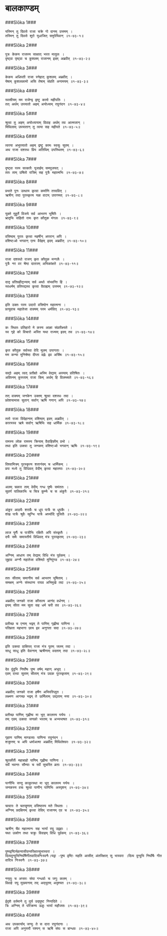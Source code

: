 बालकाण्डम्
===============================


###Slōka 1###


    यस्मिन् तु दिवसे राजा चक्रे गो दानम् उत्तमम् ।
    तस्मिन् तु दिवसे शूरो युधाजित् समुपेयिवान् ॥१-७३-१॥


###Slōka 2###


    पुत्रः केकय राजस्य साक्षात् भरत मातुलः ।
    दृष्ट्वा पृष्ट्वा च कुशलम् राजानम् इदम् अब्रवीत् ॥१-७३-२॥


###Slōka 3###


    केकय अधिपती राजा स्नेहात् कुशलम् अब्रवीत् ।
    येषाम् कुशलकामो असि तेषाम् संप्रति अनामयम् ॥१-७३-३॥


###Slōka 4###


    स्वस्रीयम् मम राजेन्द्र द्रष्टु कामो महीपतिः ।
    तत् अर्थम् उपयातो अहम् अयोध्याम् रघुनंदन ॥१-७३-४॥


###Slōka 5###


    श्रुत्वा तु अहम् अयोध्यायाम् विवाह अर्थम् तव आत्मजान् ।
    मिथिलाम् उपयातान् तु त्वया सह महीपते ॥१-७३-५॥


###Slōka 6###


    त्वरया अभुपयातो अहम् द्रष्टु कामः स्वसुः सुतम् ।
    अथ राजा दशरथः प्रिय अतिथिम् उपस्थितम् ॥१-७३-६॥


###Slōka 7###


    दृष्ट्वा परम सत्कारैः पूजार्हम् समपूजयत् ।
    ततः ताम् उषितो रात्रिम् सह पुत्रैः महात्मभिः ॥१-७३-७॥


###Slōka 8###


    प्रभाते पुनः उत्थाय कृत्वा कर्माणि तत्त्ववित् ।
    ऋषीन् तदा पुरस्कृत्य यज्ञ वाटम् उपागमत् ॥१-७३-८॥


###Slōka 9###


    युक्ते मुहूर्ते विजये सर्व आभरण भूषितैः ।
    भ्रातृभिः सहितो रामः कृत कौतुक मंगलः ॥१-७३-९॥


###Slōka 10###


    वसिष्ठम् पुरतः कृत्वा महर्षीन् अपरान् अपि ।
    वशिष्टःओ भगवान् एत्य वैदेहम् इदम् अब्रवीत् ॥१-७३-१०॥


###Slōka 11###


    राजा दशरथो राजन् कृत कौतुक मन्गलैः ।
    पुत्रैः नर वर श्रेष्ठ दातारम् अभिकांक्षते ॥१-७३-११॥


###Slōka 12###


    दातृ प्रतिग्रहीतृभ्याम् सर्व अर्थाः संभवन्ति हि ।
    स्वधर्मम् प्रतिपद्यस्व कृत्वा वैवाह्यम् उत्तमम् ॥१-७३-१२॥


###Slōka 13###


    इति उक्तः परम उदारो वसिष्ठेन महात्मना ।
    प्रत्युवाच महातेजा वाक्यम् परम धर्मवित् ॥१-७३-१३॥


###Slōka 14###


    कः स्थितः प्रतिहारो मे कस्य आज्ञा संप्रतीक्ष्यते ।
    स्व गृहे को विचारो अस्ति यथा राज्यम् इदम् तव ॥१-७३-१४॥


###Slōka 15###


    कृत कौतुक सर्वस्वा वेदि मूलम् उपागताः ।
    मम कन्या मुनिश्रेष्ठ दीप्ता वह्नेः इव अर्चिषः ॥१-७३-१५॥


###Slōka 16###


    सद्यो अहम् त्वत् प्रतीक्षो अस्मि वेद्याम् अस्याम् प्रतिषितः ।
    अविघ्नम् कुरुताम् राजा किम् अर्थम् हि विलम्ब्यते ॥१-७३-१६॥


###Slōka 17###


    तत् वाक्यम् जनकेन उक्तम् श्रुत्वा दशरथः तदा ।
    प्रवेशयामास सुतान् सर्वान् ऋषि गणान् अपि ॥१-७३-१७॥


###Slōka 18###


    ततो राजा विदेहानाम् वशिष्ठम् इदम् अब्रवीत् ।
    कारयस्व ऋषे सर्वान् ऋषिभिः सह धार्मिक ॥१-७३-१८॥


###Slōka 19###


    रामस्य लोक रामस्य क्रियाम् वैवाहिकीम् प्रभो ।
    तथा इति उक्त्वा तु जनकम् वशिष्टःओ भगवान् ऋषिः ॥१-७३-१९॥


###Slōka 20###


    विश्वामित्रम् पुरस्कृत्य शतानंदम् च धार्मिकम् ।
    प्रपा मध्ये तु विधिवत् वेदीम् कृत्वा महातपाः ॥१-७३-२०॥


###Slōka 21###


    अलम् चकार ताम् वेदीम् गन्ध पुष्पैः समंततः ।
    सुवर्ण पालिकाभिः च चित्र कुम्भैः च स अंकुरैः ॥१-७३-२१॥


###Slōka 22###


    अंकुर आढ्यैः शरावैः च धूप पात्रैः स धूपकैः ।
    शंख पात्रैः श्रुवैः स्रुग्भिः पात्रैः अर्घ्यादि पूजितैः ॥१-७३-२२॥


###Slōka 23###


    लाज पूर्णैः च पात्रीभिः रक्षितैः अपि संस्कृतैः ।
    दर्भैः समैः समास्तीर्य विधिवत् मंत्र पुरस्कृतम् ॥१-७३-२३॥


###Slōka 24###


    अग्निम् आधाय तम् वेद्याम् विधि मंत्र पूर्वकम् ।
    जुहाव अग्नौ महातेजा वशिष्ठो मुनिपुंगव ॥१-७३-२४॥


###Slōka 25###


    ततः सीताम् समानीय सर्व आभरण भुषिताम् ।
    समक्षम् अग्नेः संस्थाप्य राघव अभिमुखे तदा ॥१-७३-२५॥


###Slōka 26###


    अब्रवीत् जनको राजा कौसल्य आनंद वर्धनम् ।
    इयम् सीता मम सुता सह धर्म चरी तव ॥१-७३-२६॥


###Slōka 27###


    प्रतीच्छ च एनाम् भद्रम् ते पाणिम् गृह्णीष्व पाणिना ।
    पतिव्रता महभागा छाय इव अनुगता सदा ॥१-७३-२७॥


###Slōka 28###


    इति उक्त्वा प्राक्षिपत् राजा मंत्र पूतम् जलम् तदा ।
    साधु साधु इति देवानाम् ऋषीणाम् वदताम् तदा ॥१-७३-२८॥


###Slōka 29###


    देव दुंदुभि निर्घोषः पुष्प वर्षम् महान् अभूत् ।
    एवम् दत्त्वा सुताम् सीताम् मंत्र उदक पुरस्कृताम् ॥१-७३-२९॥


###Slōka 30###


    अब्रवीत् जनको राजा हर्षेण अभिपरिप्लुत ।
    लक्ष्मण आगच्छ भद्रम् ते ऊर्मिलाम् उद्यताम् मया ॥१-७३-३०॥


###Slōka 31###


    प्रतीच्छ पाणिम् गृह्णीष्व मा भूत् कालस्य पर्ययः ।
    तम् एवम् उक्त्वा जनको भरतम् च अभ्यभाषत ॥१-७३-३१॥


###Slōka 32###


    गृहाण पाणिम् माण्डव्याः पाणिना रघुनंदन ।
    शत्रुघ्नम् च अपि धर्माअत्मा अब्रवीत् मिथिलेश्वरः ॥१-७३-३२॥


###Slōka 33###


    श्रुतकीर्तेः महाबाहो पाणिम् गृह्णीष्व पाणिना ।
    सर्वे भवन्तः सौम्याः च सर्वे सुचरित व्रताः ॥१-७३-३३॥


###Slōka 34###


    पत्नीभिः सन्तु काकुत्स्था मा भूत् कालस्य पर्ययः ।
    जनकस्य वचः श्रुत्वा पाणीन् पाणिभिः अस्पृशन् ॥१-७३-३४॥


###Slōka 35###


    चत्वारः ते चतसॄणाम् वसिष्ठस्य मते स्थिताः ।
    अग्निम् प्रदक्षिणम् कृत्वा वेदिम् राजानम् एव च ॥१-७३-३५॥


###Slōka 36###


    ऋषीन् चैव महात्मानः सह भार्या रघु उद्वहाः ।
    यथा उक्तेन तथा चक्रुः विवाहम् विधि पूर्वकम् ॥१-७३-३६॥


###Slōka 37###


    पुष्पवृष्टिर्महत्यासीदन्तरिक्षात्सुभास्वरा ।
    दिव्यदुन्दुभिनिर्घोषैर्गीतवादित्रनिःस्वनैः।यद्वा -पुष्प वृष्टिः महति आसीत् अंतरिक्षात् सु भास्वरा ।दिव्य दुन्दुभि निर्घोषैः गीत वादित्र निःस्वनैः ॥१-७३-३७॥


###Slōka 38###


    ननृतुः च अप्सरः संघा गन्धर्वाः च जगुः कलम् ।
    विवाहे रघु मुख्यानाम् तद् अद्भुतम् अदृश्यत ॥१-७३-३८॥


###Slōka 39###


    ईदृशे वर्तमाने तु तूर्य उद्घुष्ट निनादिते ।
    त्रिः अग्निम् ते परिक्रम्य ऊहुः भार्या महौजसः ॥१-७३-३९॥


###Slōka 40###


    अथ उपकार्याम् जग्मुः ते स दारा रघुनंदनाः ।
    राजा अपि अनुययौ पश्यन् स ऋषि संघः स बान्धवः ॥१-७३-४०॥


